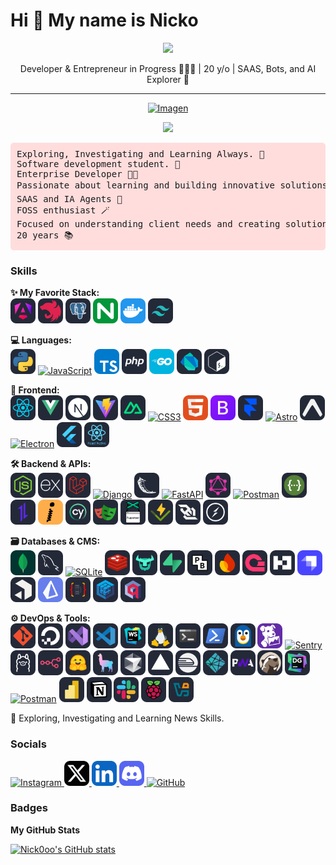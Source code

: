  Hi 👋 My name is Nicko
======================

 <div align="center">
  <img height="150" src="https://media4.giphy.com/media/v1.Y2lkPTc5MGI3NjExcWxyMDQ4azd1c3Zuc3doajZxNGxxN2x5amNxNGp0amRweHFubWJscCZlcD12MV9pbnRlcm5hbF9naWZfYnlfaWQmY3Q9cw/FTFI4bczpUYAp4xuSt/giphy.gif"  />
</div>

<p align="center">Developer & Entrepreneur in Progress 🧑🏻‍💻 | 20 y/o | SAAS, Bots, and AI Explorer 🤖</p>

-----------------------
<div align="center">

[![Imagen](https://us.v-cdn.net/5021068/uploads/editor/9g/ypfbhnrccj09.gif)](https://www.stefanosst.gr)

</div>



<p align="center">
  <a href="https://github.com/Bouaskaoun">
    <img src="https://readme-typing-svg.herokuapp.com/?lines=Web+Developer%20|%20Code%20|%20Botting;JavaScript%20|%20Python%20|%20WordPress;%20IA-Agents%20|%20N8N-Build%20|%20SaaS;&height=45&color=FF0000">
  </a>
</p>




<pre style="background-color: #ffdddd; padding: 10px; border-radius: 5px; font-family: monospace;">
Exploring, Investigating and Learning Always. 📝
Software development student. 🌱 
Enterprise Developer 🧑‍💻
Passionate about learning and building innovative solutions. 🪄
SAAS and IA Agents 🤖
FOSS enthusiast 🪄
Focused on understanding client needs and creating solutions that simplify their lives. 🔭
20 years 📚
</pre>



### Skills
<!-- My Favorite Stack -->
<!-- My Favorite Stack -->
<p align="left">
  <strong>✨ My Favorite Stack:</strong><br />
  <a href="https://angular.io" target="_blank"><img src="https://github.com/LelouchFR/skill-icons/blob/main/assets/angular-auto.svg?raw=true" width="40" height="40" alt="Angular" /></a>
  <a href="https://docs.nestjs.com/" target="_blank"><img src="https://github.com/LelouchFR/skill-icons/blob/main/assets/nestjs-auto.svg?raw=true" width="40" height="40" alt="NestJS" /></a>
  <a href="https://www.postgresql.org/" target="_blank"><img src="https://github.com/LelouchFR/skill-icons/blob/main/assets/postgresql-auto.svg?raw=true" width="40" height="40" alt="PostgreSQL" /></a>
  <a href="https://www.nginx.com" target="_blank"><img src="https://github.com/LelouchFR/skill-icons/blob/main/assets/nginx.svg?raw=true" width="40" height="40" alt="Nginx" /></a>
  <a href="https://www.docker.com/" target="_blank"><img src="https://github.com/LelouchFR/skill-icons/blob/main/assets/docker.svg?raw=true" width="40" height="40" alt="Docker" /></a>
  <a href="https://tailwindcss.com/" target="_blank"><img src="https://github.com/LelouchFR/skill-icons/blob/main/assets/tailwindcss-auto.svg?raw=true" width="40" height="40" alt="TailwindCSS" /></a>
</p>

<!-- Languages -->
<p align="left">
  <strong>💻 Languages:</strong><br />
  <a href="https://www.python.org/" target="_blank"><img src="https://github.com/LelouchFR/skill-icons/blob/main/assets/python-auto.svg?raw=true" width="40" height="40" alt="Python" /></a>
  <a href="https://developer.mozilla.org/en-US/docs/Web/JavaScript" target="_blank"><img src="https://github.com/LelouchFR/skill-icons/blob/main/assets/javascript.svg?raw=true" width="40" height="40" alt="JavaScript" /></a>
  <a href="https://www.typescriptlang.org/" target="_blank"><img src="https://github.com/LelouchFR/skill-icons/blob/main/assets/typescript.svg?raw=true" width="40" height="40" alt="TypeScript" /></a>
  <a href="https://www.php.net/" target="_blank"><img src="https://github.com/LelouchFR/skill-icons/blob/main/assets/php-auto.svg?raw=true" width="40" height="40" alt="PHP" /></a>
  <a href="https://go.dev/" target="_blank"><img src="https://github.com/LelouchFR/skill-icons/blob/main/assets/golang.svg?raw=true" width="40" height="40" alt="Go" /></a>
 <a href="https://www.gnu.org/software/bash/" target="_blank"><img src="https://github.com/LelouchFR/skill-icons/blob/main/assets/dart-auto.svg" width="40" height="40" alt="Dart" /></a>
  <a href="https://www.gnu.org/software/bash/" target="_blank"><img src="https://github.com/LelouchFR/skill-icons/blob/main/assets/bash-auto.svg?raw=true" width="40" height="40" alt="Bash" /></a>
</p>

<!-- Frontend -->
<p align="left">
  <strong>🎨 Frontend:</strong><br />
  <a href="https://reactjs.org/" target="_blank"><img src="https://github.com/LelouchFR/skill-icons/blob/main/assets/react-auto.svg?raw=true" width="40" height="40" alt="React" /></a>
  <a href="https://vuejs.org/" target="_blank"><img src="https://github.com/LelouchFR/skill-icons/blob/main/assets/vuejs-auto.svg?raw=true" width="40" height="40" alt="Vue.js" /></a>
  <a href="https://nextjs.org/" target="_blank"><img src="https://github.com/LelouchFR/skill-icons/blob/main/assets/nextjs-auto.svg?raw=true" width="40" height="40" alt="Next.js" /></a>
  <a href="https://vitejs.dev/" target="_blank"><img src="https://github.com/LelouchFR/skill-icons/blob/main/assets/vite-auto.svg?raw=true" width="40" height="40" alt="Vite" /></a>
 <a href="" target="_blank"><img src="https://github.com/LelouchFR/skill-icons/blob/main/assets/nuxtjs-auto.svg" width="40" height="40" alt="Nuxt" /></a>
  <a href="https://www.w3.org/TR/CSS/" target="_blank"><img src="https://github.com/LelouchFR/skill-icons/blob/main/assets/css.svg?raw=true" width="40" height="40" alt="CSS3" /></a>
  <a href="https://developer.mozilla.org/en-US/docs/Glossary/HTML5" target="_blank"><img src="https://github.com/LelouchFR/skill-icons/blob/main/assets/html.svg?raw=true" width="40" height="40" alt="HTML5" /></a>
  <a href="https://getbootstrap.com/" target="_blank"><img src="https://github.com/LelouchFR/skill-icons/blob/main/assets/bootstrap.svg?raw=true" width="40" height="40" alt="Bootstrap" /></a>
  <a href="https://framer.com" target="_blank"><img src="https://github.com/LelouchFR/skill-icons/blob/main/assets/framer-auto.svg?raw=true" width="40" height="40" alt="Framer" /></a>
  <a href="https://astro.build/" target="_blank"><img src="https://github.com/LelouchFR/skill-icons/blob/main/assets/astro.svg?raw=true" width="40" height="40" alt="Astro" /></a>
  <a href="https://expo.dev/" target="_blank"><img src="https://github.com/LelouchFR/skill-icons/blob/main/assets/expo-auto.svg?raw=true" width="40" height="40" alt="Expo" /></a>
  <a href="https://www.electronjs.org/" target="_blank"><img src="https://github.com/LelouchFR/skill-icons/blob/main/assets/electron.svg?raw=true" width="40" height="40" alt="Electron" /></a>
  <a href="" target="_blank"><img src="https://github.com/LelouchFR/skill-icons/blob/main/assets/flutter-auto.svg" width="40" height="40" alt="Flutter" /></a>
  <a href="" target="_blank"><img src="https://github.com/LelouchFR/skill-icons/blob/main/assets/reactnative-auto.svg" width="40" height="40" alt="ReactNative" /></a>
</p>

<!-- Backend & APIs -->
<p align="left">
  <strong>🛠 Backend & APIs:</strong><br />
  <a href="https://nodejs.org/" target="_blank"><img src="https://github.com/LelouchFR/skill-icons/blob/main/assets/nodejs-auto.svg?raw=true" width="40" height="40" alt="Node.js" /></a>
  <a href="https://expressjs.com/" target="_blank"><img src="https://github.com/LelouchFR/skill-icons/blob/main/assets/expressjs-auto.svg?raw=true" width="40" height "40" alt="Express" /></a>
  <a href="https://laravel.com/" target="_blank"><img src="https://github.com/LelouchFR/skill-icons/blob/main/assets/laravel-auto.svg?raw=true" width="40" height="40" alt="Laravel" /></a>
  <a href="https://www.djangoproject.com/" target="_blank"><img src="https://github.com/LelouchFR/skill-icons/blob/main/assets/django.svg?raw=true" width="40" height="40" alt="Django" /></a>
  <a href="https://flask.palletsprojects.com/" target="_blank"><img src="https://github.com/LelouchFR/skill-icons/blob/main/assets/flask-auto.svg?raw=true" width="40" height="40" alt="Flask" /></a>
  <a href="https://fastapi.tiangolo.com/" target="_blank"><img src="https://github.com/LelouchFR/skill-icons/blob/main/assets/fastapi.svg?raw=true" width="40" height="40" alt="FastAPI" /></a>
  <a href="https://graphql.org/" target="_blank"><img src="https://github.com/LelouchFR/skill-icons/blob/main/assets/graphql-auto.svg?raw=true" width="40" height="40" alt="GraphQL" /></a>
  <a href="https://www.postman.com/" target="_blank"><img src="https://github.com/LelouchFR/skill-icons/blob/main/assets/postman.svg?raw=true" width="40" height="40" alt="Postman" /></a>
  <a href="" target="_blank"><img src="https://github.com/LelouchFR/skill-icons/blob/main/assets/swagger-auto.svg" width="40" height="40" alt="Swagger" /></a>
  <a href="https://github.com/axios/axios" target="_blank"><img src="https://github.com/LelouchFR/skill-icons/blob/main/assets/axios-auto.svg?raw=true" width="40" height="40" alt="Axios" /></a>
  <a href="https://filamentphp.com/" target="_blank"><img src="https://github.com/LelouchFR/skill-icons/blob/main/assets/filament.svg?raw=true" width="40" height="40" alt="Filament" /></a>
  <a href="" target="_blank"><img src="https://github.com/LelouchFR/skill-icons/blob/main/assets/cypress-auto.svg" width="40" height="40" alt="Cypress" /></a>
  <a href="" target="_blank"><img src="https://github.com/LelouchFR/skill-icons/blob/main/assets/playwright-auto.svg" width="40" height="40" alt="Playwright" /></a>
  <a href="" target="_blank"><img src="https://github.com/LelouchFR/skill-icons/blob/main/assets/puppeteer-auto.svg" width="40" height="40" alt="Puppeteer" /></a>
  <a href="" target="_blank"><img src="https://github.com/LelouchFR/skill-icons/blob/main/assets/vitest-auto.svg" width="40" height="40" alt="Vitest" /></a>
  <a href="" target="_blank"><img src="https://github.com/LelouchFR/skill-icons/blob/main/assets/websocket-auto.svg" width="40" height="40" alt="WebSocket" /></a>
  <a href="" target="_blank"><img src="https://github.com/LelouchFR/skill-icons/blob/main/assets/socketio-auto.svg" width="40" height="40" alt="SocketIO" /></a>
 
</p>

<!-- Databases & CMS -->
<p align="left">
  <strong>🗃 Databases & CMS:</strong><br />
  <a href="https://www.mongodb.com/" target="_blank"><img src="https://github.com/LelouchFR/skill-icons/blob/main/assets/mongodb.svg?raw=true" width="40" height="40" alt="MongoDB" /></a>
  <a href="" target="_blank"><img src="https://github.com/LelouchFR/skill-icons/blob/main/assets/mysql-auto.svg" width="40" height="40" alt="MySQL" /></a>
  <a href="https://www.sqlite.org/" target="_blank"><img src="https://github.com/LelouchFR/skill-icons/blob/main/assets/sqlite.svg?raw=true" width="40" height="40" alt="SQLite" /></a>
  <a href="https://redis.io/" target="_blank"><img src="https://github.com/LelouchFR/skill-icons/blob/main/assets/redis-auto.svg?raw=true" width="40" height="40" alt="Redis" /></a>
  <a href="" target="_blank"><img src="https://github.com/LelouchFR/skill-icons/blob/main/assets/turso-auto.svg" width="40" height="40" alt="Turso" /></a>
  <a href="" target="_blank"><img src="https://github.com/LelouchFR/skill-icons/blob/main/assets/supabase-auto.svg" width="40" height="40" alt="Supabase" /></a>
  <a href="https://pocketbase.io/" target="_blank"><img src="https://github.com/LelouchFR/skill-icons/blob/main/assets/pocketbase-auto.svg?raw=true" width="40" height="40" alt="PocketBase" /></a>
  <a href="" target="_blank"><img src="https://github.com/LelouchFR/skill-icons/blob/main/assets/firebase-auto.svg" width="40" height="40" alt="Firebase" /></a>
  <a href="https://redis.io/" target="_blank"><img src="https://github.com/LelouchFR/skill-icons/blob/main/assets/appwrite-auto.svg" width="40" height="40" alt="AppWrite" /></a>
  <a href="https://betterauth.io/" target="_blank"><img src="https://github.com/LelouchFR/skill-icons/blob/main/assets/betterauth-auto.svg?raw=true" width="40" height="40" alt="BetterAuth" /></a>
  <a href="https://strapi.io/" target="_blank"><img src="https://github.com/LelouchFR/skill-icons/blob/main/assets/strapi.svg?raw=true" width="40" height="40" alt="Strapi" /></a>
  <a href="" target="_blank"><img src="https://github.com/LelouchFR/skill-icons/blob/main/assets/payload-auto.svg" width="40" height="40" alt="Payload" /></a>
  <a href="https://www.prisma.io/" target="_blank"><img src="https://github.com/LelouchFR/skill-icons/blob/main/assets/prisma.svg?raw=true" width="40" height="40" alt="Prisma" /></a>
  <a href="" target="_blank"><img src="https://github.com/LelouchFR/skill-icons/blob/main/assets/typeorm-auto.svg" width="40" height="40" alt="TypeOrm" /></a>
  <a href="" target="_blank"><img src="https://github.com/LelouchFR/skill-icons/blob/main/assets/sequelize-auto.svg" width="40" height="40" alt="Sequelize" /></a>
  <a href="" target="_blank"><img src="https://github.com/LelouchFR/skill-icons/blob/main/assets/qdrant-auto.svg" width="40" height="40" alt="Qdrant" /></a>
  
</p>

<!-- DevOps & Tools -->
<p align="left">
  <strong>⚙ DevOps & Tools:</strong><br />
  <a href="https://git-scm.com/" target="_blank"><img src="https://github.com/LelouchFR/skill-icons/blob/main/assets/git-auto.svg?raw=true" width="40" height="40" alt="Git" /></a>
  <a href="" target="_blank"><img src="https://github.com/LelouchFR/skill-icons/blob/main/assets/digitalocean-auto.svg" width="40" height="40" alt="DigitalOcean" /></a>
  <a href="https://code.visualstudio.com/" target="_blank"><img src="https://github.com/LelouchFR/skill-icons/blob/main/assets/visualstudio-auto.svg?raw=true" width="40" height="40" alt="VSCode" /></a>
  <a href="" target="_blank"><img src="https://github.com/LelouchFR/skill-icons/blob/main/assets/vscode-auto.svg" width="40" height="40" alt="VSC" /></a>
  <a href="" target="_blank"><img src="https://github.com/LelouchFR/skill-icons/blob/main/assets/webstorm-auto.svg" width="40" height="40" alt="WebStrom" /></a>
  <a href="https://www.linux.org" target="_blank"><img src="https://github.com/LelouchFR/skill-icons/blob/main/assets/linux-auto.svg?raw=true" width="40" height="40" alt="Linux" /></a>
  <a href="" target="_blank"><img src="https://github.com/LelouchFR/skill-icons/blob/main/assets/terminal-auto.svg" width="40" height="40" alt="Terminal" /></a>
  <a href="" target="_blank"><img src="https://github.com/LelouchFR/skill-icons/blob/main/assets/powershell-auto.svg" width="40" height="40" alt="PowerShell" /></a>
  <a href="" target="_blank"><img src="https://github.com/LelouchFR/skill-icons/blob/main/assets/wsl-auto.svg" width="40" height="40" alt="Wsl" /></a>
  <a href="https://www.datadoghq.com/" target="_blank"><img src="https://github.com/LelouchFR/skill-icons/blob/main/assets/datadog.svg?raw=true" width="40" height="40" alt="Datadog" /></a>
  <a href="" target="_blank"><img src="https://github.com/LelouchFR/skill-icons/blob/main/assets/sentry.svg" width="40" height="40" alt="Sentry" /></a>
  <a href="https://ollama.com/" target="_blank"><img src="https://github.com/LelouchFR/skill-icons/blob/main/assets/ollama-auto.svg?raw=true" width="40" height="40" alt="Ollama" /></a>
  <a href="" target="_blank"><img src="https://github.com/LelouchFR/skill-icons/blob/main/assets/n8n-auto.svg" width="40" height="40" alt="N8n" /></a>
  <a href="" target="_blank"><img src="https://github.com/LelouchFR/skill-icons/blob/main/assets/huggingface-auto.svg" width="40" height="40" alt="HuggingFace" /></a>
  <a href="https://www.llamaindex.org/" target="_blank"><img src="https://github.com/LelouchFR/skill-icons/blob/main/assets/llamaindex-auto.svg?raw=true" width="40" height="40" alt="LlamaIndex" /></a>
  <a href="https://www.cursor.so/" target="_blank"><img src="https://github.com/LelouchFR/skill-icons/blob/main/assets/cursor-auto.svg?raw=true" width="40" height="40" alt="Cursor" /></a>
 <a href="" target="_blank"><img src="https://github.com/LelouchFR/skill-icons/blob/main/assets/vercel-auto.svg" width="40" height="40" alt="Vercel" /></a>
  <a href="" target="_blank"><img src="https://github.com/LelouchFR/skill-icons/blob/main/assets/railway-auto.svg" width="40" height="40" alt="Railway" /></a>
  <a href="https://netlify.com/" target="_blank"><img src="https://github.com/LelouchFR/skill-icons/blob/main/assets/netlify-auto.svg?raw=true" width="40" height="40" alt="Netlify" /></a>
  <a href="https://pwa-spec.dev/" target="_blank"><img src="https://github.com/LelouchFR/skill-icons/blob/main/assets/pwa-auto.svg?raw=true" width="40" height="40" alt="PWA" /></a>
  <a href="https://dbeaver.io/" target="_blank"><img src="https://github.com/LelouchFR/skill-icons/blob/main/assets/dbeaver-auto.svg?raw=true" width="40" height="40" alt="DBeaver" /></a>
  <a href="" target="_blank"><img src="https://github.com/LelouchFR/skill-icons/blob/main/assets/datagrip-auto.svg" width="40" height="40" alt="DataGrip" /></a>
  <a href="" target="_blank"><img src="https://github.com/LelouchFR/skill-icons/blob/main/assets/postman.svg" width="40" height="40" alt="Postman" /></a>
  <a href="" target="_blank"><img src="https://github.com/LelouchFR/skill-icons/blob/main/assets/pbi-auto.svg" width="40" height="40" alt="PowerBi" /></a>
  <a href="" target="_blank"><img src="https://github.com/LelouchFR/skill-icons/blob/main/assets/notion-auto.svg" width="40" height="40" alt="Notion" /></a>
  <a href="" target="_blank"><img src="https://github.com/LelouchFR/skill-icons/blob/main/assets/slack-auto.svg" width="40" height="40" alt="Slack" /></a>
  <a href="" target="_blank"><img src="https://github.com/LelouchFR/skill-icons/blob/main/assets/raspberrypi-auto.svg" width="40" height="40" alt="Raspberrypi" /></a>
  <a href="" target="_blank"><img src="https://github.com/LelouchFR/skill-icons/blob/main/assets/virtualbox-auto.svg" width="40" height="40" alt="VirtualBox" /></a>
  
</p>


<p align="left" style="margin-top: 10px;">
  📝 Exploring, Investigating and Learning News Skills. 
</p>

### Socials

<a href="https://www.instagram.com/nico__salas/" target="_blank">
  <img src="https://raw.githubusercontent.com/LelouchFR/skill-icons/main/assets/instagram.svg" alt="Instagram" width="40" />
</a>
<a href="https://x.com/0xNickoo" target="_blank">
  <img src="https://raw.githubusercontent.com/LelouchFR/skill-icons/main/assets/x-auto.svg" alt="X (Twitter)" width="40" />
</a>
<a href="https://www.linkedin.com/in/nicolas-salas-0471361b3/" target="_blank">
  <img src="https://raw.githubusercontent.com/LelouchFR/skill-icons/main/assets/linkedin.svg" alt="LinkedIn" width="40" />
</a>
<a href="https://discord.com/users/0xNicko" target="_blank">
  <img src="https://raw.githubusercontent.com/LelouchFR/skill-icons/main/assets/discord.svg" alt="Discord" width="40" />
</a>
<a href="https://github.com/Nick0oo" target="_blank">
  <img src="https://cdn.jsdelivr.net/gh/devicons/devicon/icons/github/github-original.svg" alt="GitHub" width="40" />
</a>

### Badges

<b>My GitHub Stats</b>

<a href="http://www.github.com/Nick0oo"><img src="https://github-readme-stats.vercel.app/api?username=Nick0oo&show_icons=true&hide=stars,prs,issues,contribs&title_color=ef4444&text_color=ffffff&icon_color=ef4444&bg_color=27272a&hide_border=true&show_icons=true" alt="Nick0oo's GitHub stats" /></a>
